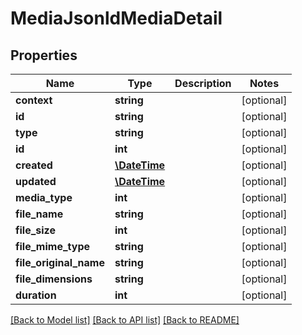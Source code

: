 # MediaJsonldMediaDetail

## Properties
Name | Type | Description | Notes
------------ | ------------- | ------------- | -------------
**context** | **string** |  | [optional] 
**id** | **string** |  | [optional] 
**type** | **string** |  | [optional] 
**id** | **int** |  | [optional] 
**created** | [**\DateTime**](\DateTime.md) |  | [optional] 
**updated** | [**\DateTime**](\DateTime.md) |  | [optional] 
**media_type** | **int** |  | [optional] 
**file_name** | **string** |  | [optional] 
**file_size** | **int** |  | [optional] 
**file_mime_type** | **string** |  | [optional] 
**file_original_name** | **string** |  | [optional] 
**file_dimensions** | **string** |  | [optional] 
**duration** | **int** |  | [optional] 

[[Back to Model list]](../../README.md#documentation-for-models) [[Back to API list]](../../README.md#documentation-for-api-endpoints) [[Back to README]](../../README.md)

